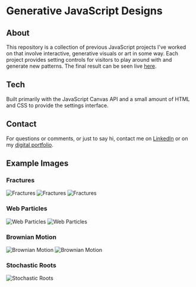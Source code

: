 # Generative JavaScript Designs

## About

This repository is a collection of previous JavaScript projects I've worked on
that involve interactive, generative visuals or art in some way. Each project
provides setting controls for visitors to play around with and generate new
patterns. The final result can be seen live
[here](https://canvasprojects.imfast.io/index.html).

## Tech

Built primarily with the JavaScript Canvas API and a small amount of HTML and
CSS to provide the settings interface.

## Contact

For questions or comments, or just to say hi, contact me on
[LinkedIn](https://www.linkedin.com/in/austinmtheriot/) or on my
[digital portfolio](https://austintheriot.com).

## Example Images

### Fractures
![Fractures](previews/1.jpg) 
![Fractures](previews/7.png) 
![Fractures](previews/9.png)

### Web Particles
![Web Particles](previews/2.png) ![Web Particles](previews/4.png)

### Brownian Motion
![Brownian Motion](previews/3.png) 
![Brownian Motion](previews/5.png) 

### Stochastic Roots
![Stochastic Roots](previews/8.png)
